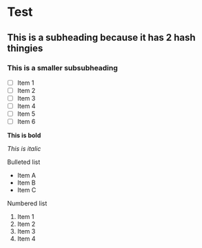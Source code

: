 # Test

## This is a subheading because it has 2 hash thingies

### This is a smaller subsubheading

- [ ] Item 1
- [ ] Item 2
- [ ] Item 3
- [ ] Item 4
- [ ] Item 5
- [ ] Item 6

**This is bold**

_This is italic_


Bulleted list

* Item A
* Item B
* Item C

Numbered list

1. Item 1
2. Item 2
3. Item 3
4. Item 4
